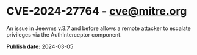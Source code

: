 # CVE-2024-27764 - cve@mitre.org

An issue in Jeewms v.3.7 and before allows a remote attacker to escalate privileges via the AuthInterceptor component.

**Publish date:** 2024-03-05
